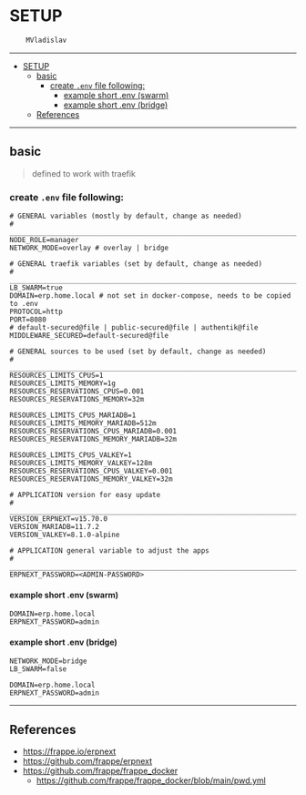 # SETUP

```sh
    MVladislav
```

---

- [SETUP](#setup)
  - [basic](#basic)
    - [create `.env` file following:](#create-env-file-following)
      - [example short .env (swarm)](#example-short-env-swarm)
      - [example short .env (bridge)](#example-short-env-bridge)
  - [References](#references)

---

## basic

> defined to work with traefik

### create `.env` file following:

```env
# GENERAL variables (mostly by default, change as needed)
# ______________________________________________________________________________
NODE_ROLE=manager
NETWORK_MODE=overlay # overlay | bridge

# GENERAL traefik variables (set by default, change as needed)
# ______________________________________________________________________________
LB_SWARM=true
DOMAIN=erp.home.local # not set in docker-compose, needs to be copied to .env
PROTOCOL=http
PORT=8080
# default-secured@file | public-secured@file | authentik@file
MIDDLEWARE_SECURED=default-secured@file

# GENERAL sources to be used (set by default, change as needed)
# ______________________________________________________________________________
RESOURCES_LIMITS_CPUS=1
RESOURCES_LIMITS_MEMORY=1g
RESOURCES_RESERVATIONS_CPUS=0.001
RESOURCES_RESERVATIONS_MEMORY=32m

RESOURCES_LIMITS_CPUS_MARIADB=1
RESOURCES_LIMITS_MEMORY_MARIADB=512m
RESOURCES_RESERVATIONS_CPUS_MARIADB=0.001
RESOURCES_RESERVATIONS_MEMORY_MARIADB=32m

RESOURCES_LIMITS_CPUS_VALKEY=1
RESOURCES_LIMITS_MEMORY_VALKEY=128m
RESOURCES_RESERVATIONS_CPUS_VALKEY=0.001
RESOURCES_RESERVATIONS_MEMORY_VALKEY=32m

# APPLICATION version for easy update
# ______________________________________________________________________________
VERSION_ERPNEXT=v15.70.0
VERSION_MARIADB=11.7.2
VERSION_VALKEY=8.1.0-alpine

# APPLICATION general variable to adjust the apps
# ______________________________________________________________________________
ERPNEXT_PASSWORD=<ADMIN-PASSWORD>
```

#### example short .env (swarm)

```env
DOMAIN=erp.home.local
ERPNEXT_PASSWORD=admin
```

#### example short .env (bridge)

```env
NETWORK_MODE=bridge
LB_SWARM=false

DOMAIN=erp.home.local
ERPNEXT_PASSWORD=admin
```

---

## References

- <https://frappe.io/erpnext>
- <https://github.com/frappe/erpnext>
- <https://github.com/frappe/frappe_docker>
  - <https://github.com/frappe/frappe_docker/blob/main/pwd.yml>
